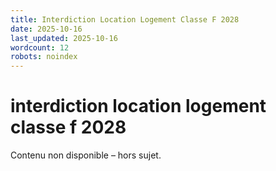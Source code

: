 ```yaml
---
title: Interdiction Location Logement Classe F 2028
date: 2025-10-16
last_updated: 2025-10-16
wordcount: 12
robots: noindex
---
```


# interdiction location logement classe f 2028

Contenu non disponible – hors sujet.